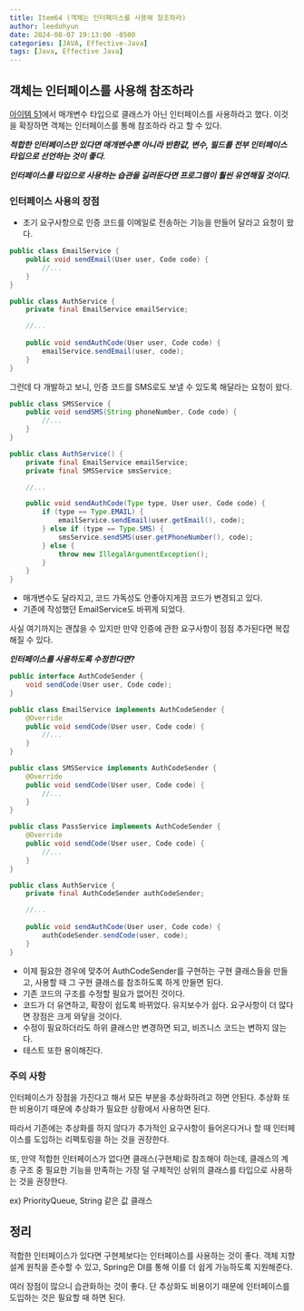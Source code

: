 ```yaml
---
title: Item64 (객체는 인터페이스를 사용해 참조하라)
author: leedohyun
date: 2024-08-07 19:13:00 -0500
categories: [JAVA, Effective-Java]
tags: [Java, Effective Java]
---
```


## 객체는 인터페이스를 사용해 참조하라

[아이템 51](https://ldhapple.github.io/posts/EffectiveJava-Item51/)에서 매개변수 타입으로 클래스가 아닌 인터페이스를 사용하라고 했다. 이것을 확장하면 객체는 인터페이스를 통해 참조하라 라고 할 수 있다.

***적합한 인터페이스만 있다면 매개변수뿐 아니라 반환값, 변수, 필드를 전부 인터페이스 타입으로 선언하는 것이 좋다.***

***인터페이스를 타입으로 사용하는 습관을 길러둔다면 프로그램이 훨씬 유연해질 것이다.***

### 인터페이스 사용의 장점

- 초기 요구사항으로 인증 코드를 이메일로 전송하는 기능을 만들어 달라고 요청이 왔다.

```java
public class EmailService {
	public void sendEmail(User user, Code code) {
		//...
	}
}
```
```java
public class AuthService {
	private final EmailService emailService;

	//...
	
	public void sendAuthCode(User user, Code code) {
		emailService.sendEmail(user, code);
	}
}
```

그런데 다 개발하고 보니, 인증 코드를 SMS로도 보낼 수 있도록 해달라는 요청이 왔다.

```java
public class SMSService {
	public void sendSMS(String phoneNumber, Code code) {
		//...
	}
}
```
```java
public class AuthService() {
	private final EmailService emailService;
	private final SMSService smsService;

	//...

	public void sendAuthCode(Type type, User user, Code code) {
		if (type == Type.EMAIL) {
			emailService.sendEmail(user.getEmail(), code);
		} else if (type == Type.SMS) {
			smsService.sendSMS(user.getPhoneNumber(), code);
		} else {
			throw new IllegalArgumentException();
		}
	}
}
```

- 매개변수도 달라지고, 코드 가독성도 안좋아지게끔 코드가 변경되고 있다.
- 기존에 작성했던 EmailService도 바뀌게 되었다.

사실 여기까지는 괜찮을 수 있지만 만약 인증에 관한 요구사항이 점점 추가된다면 복잡해질 수 있다.

***인터페이스를 사용하도록 수정한다면?***

```java
public interface AuthCodeSender {
	void sendCode(User user, Code code);
}
```
```java
public class EmailService implements AuthCodeSender {
	@Override
	public void sendCode(User user, Code code) {
		//...
	}
}

public class SMSService implements AuthCodeSender {
	@Override
	public void sendCode(User user, Code code) {
		//...
	}
}

public class PassService implements AuthCodeSender {
	@Override
	public void sendCode(User user, Code code) {
		//...
	}
}
```
```java
public class AuthService {
	private final AuthCodeSender authCodeSender;

	//...
		
	public void sendAuthCode(User user, Code code) {
		authCodeSender.sendCode(user, code);
	}
}
```

- 이제 필요한 경우에 맞추어 AuthCodeSender를 구현하는 구현 클래스들을 만들고, 사용할 때 그 구현 클래스를 참조하도록 하게 만들면 된다.
- 기존 코드의 구조를 수정할 필요가 없어진 것이다.
- 코드가 더 유연하고, 확장이 쉽도록 바뀌었다. 유지보수가 쉽다. 요구사항이 더 많다면 장점은 크게 와닿을 것이다.
- 수정이 필요하더라도 하위 클래스만 변경하면 되고, 비즈니스 코드는 변하지 않는다.
- 테스트 또한 용이해진다.

### 주의 사항

인터페이스가 장점을 가진다고 해서 모든 부분을 추상화하려고 하면 안된다. 추상화 또한 비용이기 때문에 추상화가 필요한 상황에서 사용하면 된다.

따라서 기존에는 추상화를 하지 않다가 추가적인 요구사항이 들어온다거나 할 때 인터페이스를 도입하는 리팩토링을 하는 것을 권장한다.

또, 만약 적합한 인터페이스가 없다면 클래스(구현체)로 참조해야 하는데, 클래스의 계층 구조 중 필요한 기능을 만족하는 가장 덜 구체적인 상위의 클래스를 타입으로 사용하는 것을 권장한다.

ex) PriorityQueue, String 같은 값 클래스

## 정리

적합한 인터페이스가 있다면 구현체보다는 인터페이스를 사용하는 것이 좋다. 객체 지향 설계 원칙을 준수할 수 있고, Spring은 DI를 통해 이를 더 쉽게 가능하도록 지원해준다.

여러 장점이 많으니 습관화하는 것이 좋다. 단 추상화도 비용이기 때문에 인터페이스를 도입하는 것은 필요할 때 하면 된다.